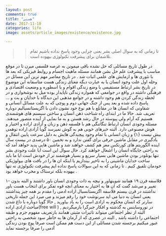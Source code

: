 ```yaml
---
layout: post
comments: true
title: "هستی"
date: 2017-11-10
categories: life
image: assets/article_images/existence/existence.jpg

---
```

>>تا زمانی که به سوال اصلی بشر یعنی چرایی وجود پاسخ نداده باشیم تمام تلاشمان برای پیشرفت تکنولوژی بیهوده است.

در طول تاریخ مسائلی که حل نشده باقی میمونن به عرصه فلسفی میرن تا در موقع مناسب با پیشرفت علم حل بشن همانند  مسئله ماهیت اجسام و روابط فیزیکی که بعد ها با تئوری ها و ازمایش های علمی اثبات شد . در تاریخ معاصر مهم ترین این مسائل در وحله اول علت وجود انسان یا به عبارت دیگه معنای زندگی هست متاسفانه این موضوع در تاریخ بشر ارتباط مستقیمی با وضع زندگی اقوام و یا اسطوره و وضعیت اقتصادی و فرهنگی داشته در واقع در جوامعی که همواره زندگی ناپایدار بوده میل به نوشخواری و در لحظه زندگی کردن هم وجود داشته و در جوامع مذهبی این دیدگاه با خدایان و بت و … پاسخ داده شده و بعد پس از جنگ جهانی دوم و پوچی که به علت مسائل انسانی و شقاوتی که انسان ها در مقابلع با هم نوع خود نشون دادن با اگزیستانسیالیم دوباره تعریف شد.
حالا ما در ابتدای راه شناخت ذهن انسان و ساختن سیستم های هوشمندی هستیم که آرام ولی پیوسته در حال رشد هستن و به ما نمایی از آینده متصور میدهند.
مسئله وجودی انسان ارتباط تنگاتنگی هم با فلسفه ذهن و زبان و آزادی اراده و اختیار و هوش مصنوعی دارد.
البته خبرهای خوبی هم به گوش نمیرسد گویا آزادی اراده توهمی بیش نیست {۱} و زبان انسانی با تمام وجود پیچیدگی هایش به دلیل سرعت پایین انتقال و یادگیری در مقابل ماشین حرفی برای گفتن ندارد و به تخمین ۵۰ درصدی در بیست سال اینده الگوریتم های کورتکس مغز هم کشف خواهند شد و ماشین هایی پدید خواهد آمد که به راحتی جایگاه انسان را اشغال خواهند کرد. حال سوال این است ایا علت وجودی بشر تنها بوتلودر بودن ماشین هایی بسیار سریع و بسیار هوشمند تر از خودش است ایا ما باید ساخت خدایان ماشینی را به تاخیر بیندازیم یا اینکه ان ها را در بافت های بیولوژيکی خودمان تلفیق کنیم .
تا زمانی که به این سوالات پاسخ نداده ایم پیشرفت تکنولوژی نه تنها بیهوده بلکه ترسناک و مخرب خواهد بود .

۱- فلاسفه قرن ۱۹ همانند شوپنهاور و نیچه به ذات وجودی انسان باور داشتند و البته بدون تغییر و می‌شد گفت که ان ها به اختیار به معنای انچه قوه تفکر برای انتخاب هست باور نداشتند در قرن بیستم فلاسفه اگزیستانسیال اراده ادمی را مقدم بر همه چیز پنداشتند یعنی انسان به دنیا می اید سرنوشت خود را رقم میزند و می میرد این جمله تاریخی سارتر که انسان محکوم به ازادی است را به یاد بیاورید ,  حالا گویا دوباره با داغ شدن مباحث ازادی اراده(free will ) در نوروساینس به گذشته و افکار جبرگرا بازمیگردیم , البته از نظر اجتماعی میتواند تاثیرات مثبتی همانند بازتعریف مفهوم جرم و طبقه اجتماعی را داشته باشد , البته در عصری که از آرمان ها به خاطر سود شخصی به راحتی عبور میکنیم برجسته شدن مسائلی از این دست هم ممکن است صرفا پوچ بودن زندگی آدمی را صرفا برجسته نماید
